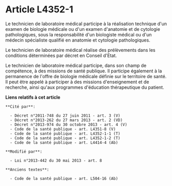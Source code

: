 # Article L4352-1

Le technicien de laboratoire médical participe à la réalisation technique d'un examen de biologie médicale ou d'un examen
d'anatomie et de cytologie pathologiques, sous la responsabilité d'un biologiste médical ou d'un médecin spécialiste qualifié
en anatomie et cytologie pathologiques. 

Le technicien de laboratoire médical réalise des prélèvements dans les conditions déterminées par décret en Conseil d'Etat. 

Le technicien de laboratoire médical participe, dans son champ de compétence, à des missions de santé publique. Il participe
également à la permanence de l'offre de biologie médicale définie sur le territoire de santé. Il peut être appelé à
participer à des missions d'enseignement et de recherche, ainsi qu'aux programmes d'éducation thérapeutique du patient.

**Liens relatifs à cet article**

	**Cité par**:

	  - Décret n°2011-748 du 27 juin 2011 - art. 3 (V)
	  - Décret n°2013-262 du 27 mars 2013 - art. 2 (VD)
	  - Décret n°2013-974 du 30 octobre 2013 - art. 4 (V)
	  - Code de la santé publique - art. L4351-8 (V)
	  - Code de la santé publique - art. L4352-1-1 (T)
	  - Code de la santé publique - art. L4352-1-2 (T)
	  - Code de la santé publique - art. L4414-4 (Ab)

	**Modifié par**:

	  - Loi n°2013-442 du 30 mai 2013 - art. 8

	**Anciens textes**:

	  - Code de la santé publique - art. L504-16 (Ab)
